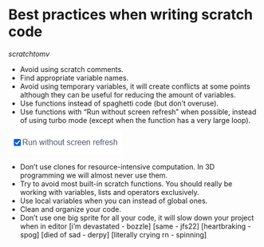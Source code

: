 # Best practices when writing scratch code
*scratchtomv*

* Avoid using scratch comments.  
* Find appropriate variable names.  
* Avoid using temporary variables, it will create conflicts at some points although they can be useful for reducing the amount of variables.  
* Use functions instead of spaghetti code (but don’t overuse).  
* Use functions with “Run without screen refresh” when possible, instead of using turbo mode (except when the function has a very large loop).

![](../images/image34.png)

* Don’t use clones for resource-intensive computation. In 3D programming we will almost never use them.  
* Try to avoid most built-in scratch functions. You should really be working with variables, lists and operators exclusively.  
* Use local variables when you can instead of global ones.  
* Clean and organize your code.  
* Don’t use one big sprite for all your code, it will slow down your project when in editor \[i’m devastated \- bozzle\] \[same \- jfs22\] \[heartbraking \- spog\] \[died of sad \- derpy\] \[literally crying rn \- spinning\]